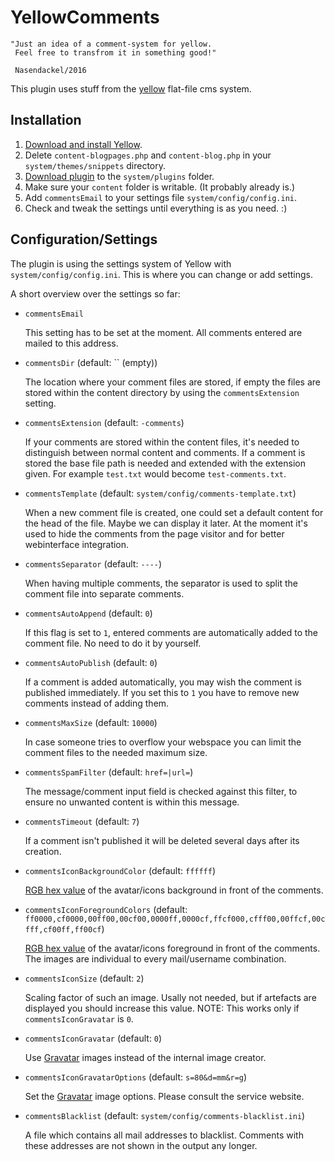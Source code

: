 # YellowComments

```
"Just an idea of a comment-system for yellow. 
 Feel free to transfrom it in something good!" 

 Nasendackel/2016
```

This plugin uses stuff from the [yellow](https://github.com/datenstrom/yellow) flat-file cms system.

## Installation

1. [Download and install Yellow](https://github.com/datenstrom/yellow/).
2. Delete `content-blogpages.php` and `content-blog.php` in your `system/themes/snippets` directory.
3. [Download plugin](https://github.com/nasendackel/yellow-comments/archive/master.zip) to the `system/plugins` folder.
4. Make sure your `content` folder is writable. (It probably already is.)
5. Add `commentsEmail` to your settings file `system/config/config.ini`.
6. Check and tweak the settings until everything is as you need.  :)

## Configuration/Settings

The plugin is using the settings system of Yellow with `system/config/config.ini`. This is where you can change or add settings. 

A short overview over the settings so far:

* `commentsEmail`

  This setting has to be set at the moment. All comments entered are mailed to this address.

* `commentsDir` (default: `` (empty))

  The location where your comment files are stored, if empty the files are stored within the content directory by using the `commentsExtension` setting.

* `commentsExtension` (default: `-comments`)  

  If your comments are stored within the content files, it's needed to distinguish between normal content and comments. If a comment is stored the base file path is needed and extended with the extension given. For example `test.txt` would become `test-comments.txt`.

* `commentsTemplate` (default: `system/config/comments-template.txt`)  

  When a new comment file is created, one could set a default content for the head of the file. Maybe we can display it later. At the moment it's used to hide the comments from the page visitor and for better webinterface integration.

* `commentsSeparator` (default: `----`)

  When having multiple comments, the separator is used to split the comment file into separate comments.

* `commentsAutoAppend` (default: `0`)

  If this flag is set to `1`, entered comments are automatically added to the comment file. No need to do it by yourself.

* `commentsAutoPublish` (default: `0`)

  If a comment is added automatically, you may wish the comment is published immediately. If you set this to `1` you have to remove new comments instead of adding them.

* `commentsMaxSize` (default: `10000`)

  In case someone tries to overflow your webspace you can limit the comment files to the needed maximum size.

* `commentsSpamFilter` (default: `href=|url=`)

  The message/comment input field is checked against this filter, to ensure no unwanted content is within this message.

* `commentsTimeout` (default: `7`)

  If a comment isn't published it will be deleted several days after its creation.

* `commentsIconBackgroundColor` (default: `ffffff`)

  [RGB hex value](http://www.colorspire.com/rgb-color-wheel/) of the avatar/icons background in front of the comments.

* `commentsIconForegroundColors` (default: `ff0000,cf0000,00ff00,00cf00,0000ff,0000cf,ffcf000,cfff00,00ffcf,00cfff,cf00ff,ff00cf`)

  [RGB hex value](http://www.colorspire.com/rgb-color-wheel/) of the avatar/icons foreground in front of the comments. The images are individual to every mail/username combination.

* `commentsIconSize` (default: `2`)

  Scaling factor of such an image. Usally not needed, but if artefacts are displayed you should increase this value. NOTE: This works only if `commentsIconGravatar` is `0`.

* `commentsIconGravatar` (default: `0`)

  Use [Gravatar](https://en.gravatar.com/) images instead of the internal image creator.

* `commentsIconGravatarOptions` (default: `s=80&d=mm&r=g`)

  Set the [Gravatar](https://en.gravatar.com/) image options. Please consult the service website.

* `commentsBlacklist` (default: `system/config/comments-blacklist.ini`)

  A file which contains all mail addresses to blacklist. Comments with these addresses are not shown in the output any longer.



